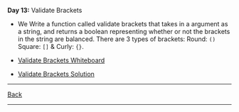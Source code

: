 **Day 13:** Validate Brackets

- We Write a function called validate brackets that takes in a argument as a string, and returns a boolean representing whether or not the brackets in the string are balanced. There are 3 types of brackets: Round: `()` Square: `[]` & Curly: `{}`.

- [Validate Brackets Whiteboard](../../assets/ValidateBracket.png)
- [Validate Brackets Solution](validateBrackets.js)

---
[Back](../README.md)

---
